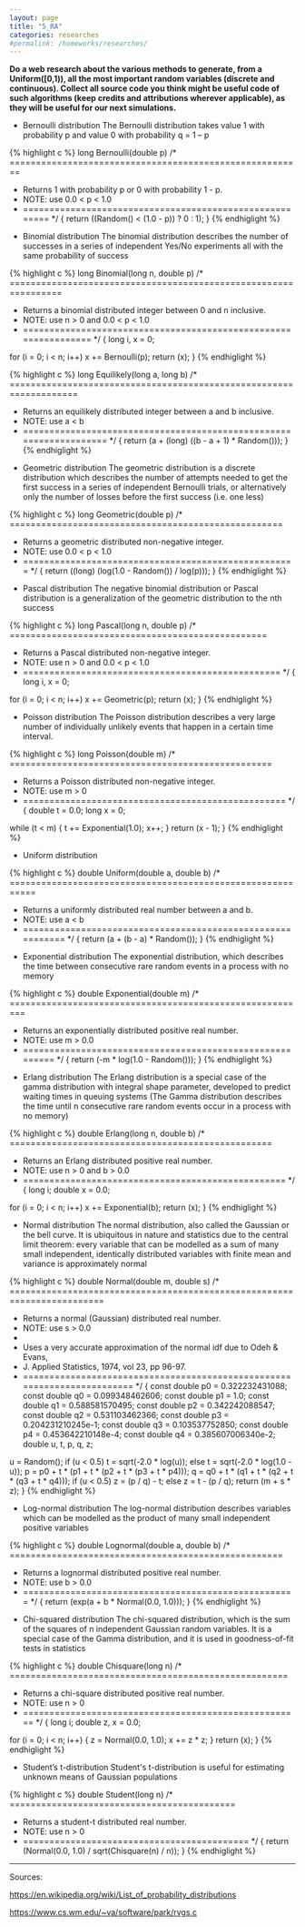 ```yaml
---
layout: page
title: "5_RA"
categories: researches
#permalink: /homeworks/researches/
---
```

<b>Do a web research about the various methods to generate, from a Uniform(\[0,1)), all the most important random variables (discrete and continuous). Collect all source code you think might be useful code of such algorithms (keep credits and attributions wherever applicable), as they will be useful for our next simulations.</b>

-	Bernoulli distribution
The Bernoulli distribution takes value 1 with probability p and value 0 with probability q = 1 – p

{% highlight c %}
   long Bernoulli(double p)
/* ========================================================
 * Returns 1 with probability p or 0 with probability 1 - p. 
 * NOTE: use 0.0 < p < 1.0                                   
 * ========================================================
 */ 
{
  return ((Random() < (1.0 - p)) ? 0 : 1);
}
{% endhiglight %}

-	Binomial distribution
The binomial distribution describes the number of successes in a series of independent Yes/No experiments all with the same probability of success

{% highlight c %}
   long Binomial(long n, double p)
/* ================================================================ 
 * Returns a binomial distributed integer between 0 and n inclusive. 
 * NOTE: use n > 0 and 0.0 < p < 1.0
 * ================================================================
 */
{ 
  long i, x = 0;

  for (i = 0; i < n; i++)
    x += Bernoulli(p);
  return (x);
}
{% endhiglight %}

{% highlight c %}
   long Equilikely(long a, long b)
/* ===================================================================
 * Returns an equilikely distributed integer between a and b inclusive. 
 * NOTE: use a < b
 * ===================================================================
 */
{
  return (a + (long) ((b - a + 1) * Random()));
}
{% endhiglight %}

-	Geometric distribution
The geometric distribution is a discrete distribution which describes the number of attempts needed to get the first success in a series of independent Bernoulli trials, or alternatively only the number of losses before the first success (i.e. one less)

{% highlight c %}
   long Geometric(double p)
/* ====================================================
 * Returns a geometric distributed non-negative integer.
 * NOTE: use 0.0 < p < 1.0
 * ====================================================
 */
{
  return ((long) (log(1.0 - Random()) / log(p)));
}
{% endhiglight %}

-	Pascal distribution
The negative binomial distribution or Pascal distribution is a generalization of the geometric distribution to the nth success

{% highlight c %}
   long Pascal(long n, double p)
/* ================================================= 
 * Returns a Pascal distributed non-negative integer. 
 * NOTE: use n > 0 and 0.0 < p < 1.0
 * =================================================
 */
{ 
  long i, x = 0;

  for (i = 0; i < n; i++)
    x += Geometric(p);
  return (x);
}
{% endhiglight %}

-	Poisson distribution
The Poisson distribution describes a very large number of individually unlikely events that happen in a certain time interval.

{% highlight c %}
   long Poisson(double m)
/* ================================================== 
 * Returns a Poisson distributed non-negative integer. 
 * NOTE: use m > 0
 * ==================================================
 */
{ 
  double t = 0.0;
  long   x = 0;

  while (t < m) {
    t += Exponential(1.0);
    x++;
  }
  return (x - 1);
}
{% endhiglight %}

-	Uniform distribution

{% highlight c %}
   double Uniform(double a, double b)
/* =========================================================== 
 * Returns a uniformly distributed real number between a and b. 
 * NOTE: use a < b
 * ===========================================================
 */
{ 
  return (a + (b - a) * Random());
}
{% endhiglight %}

-	Exponential distribution
The exponential distribution, which describes the time between consecutive rare random events in a process with no memory

{% highlight c %}
   double Exponential(double m)
/* =========================================================
 * Returns an exponentially distributed positive real number. 
 * NOTE: use m > 0.0
 * =========================================================
 */
{
  return (-m * log(1.0 - Random()));
}
{% endhiglight %}

-	Erlang distribution
The Erlang distribution is a special case of the gamma distribution with integral shape parameter, developed to predict waiting times in queuing systems (The Gamma distribution describes the time until n consecutive rare random events occur in a process with no memory)

{% highlight c %}
   double Erlang(long n, double b)
/* ================================================== 
 * Returns an Erlang distributed positive real number.
 * NOTE: use n > 0 and b > 0.0
 * ==================================================
 */
{ 
  long   i;
  double x = 0.0;

  for (i = 0; i < n; i++) 
    x += Exponential(b);
  return (x);
}
{% endhiglight %}

-	Normal distribution
The normal distribution, also called the Gaussian or the bell curve. It is ubiquitous in nature and statistics due to the central limit theorem: every variable that can be modelled as a sum of many small independent, identically distributed variables with finite mean and variance is approximately normal

{% highlight c %}
   double Normal(double m, double s)
/* ========================================================================
 * Returns a normal (Gaussian) distributed real number.
 * NOTE: use s > 0.0
 *
 * Uses a very accurate approximation of the normal idf due to Odeh & Evans, 
 * J. Applied Statistics, 1974, vol 23, pp 96-97.
 * ========================================================================
 */
{ 
  const double p0 = 0.322232431088;     const double q0 = 0.099348462606;
  const double p1 = 1.0;                const double q1 = 0.588581570495;
  const double p2 = 0.342242088547;     const double q2 = 0.531103462366;
  const double p3 = 0.204231210245e-1;  const double q3 = 0.103537752850;
  const double p4 = 0.453642210148e-4;  const double q4 = 0.385607006340e-2;
  double u, t, p, q, z;

  u   = Random();
  if (u < 0.5)
    t = sqrt(-2.0 * log(u));
  else
    t = sqrt(-2.0 * log(1.0 - u));
  p   = p0 + t * (p1 + t * (p2 + t * (p3 + t * p4)));
  q   = q0 + t * (q1 + t * (q2 + t * (q3 + t * q4)));
  if (u < 0.5)
    z = (p / q) - t;
  else
    z = t - (p / q);
  return (m + s * z);
}
{% endhiglight %}

-	Log-normal distribution
The log-normal distribution describes variables which can be modelled as the product of many small independent positive variables

{% highlight c %}
   double Lognormal(double a, double b)
/* ==================================================== 
 * Returns a lognormal distributed positive real number. 
 * NOTE: use b > 0.0
 * ====================================================
 */
{
  return (exp(a + b * Normal(0.0, 1.0)));
}
{% endhiglight %}

-	Chi-squared distribution
The chi-squared distribution, which is the sum of the squares of n independent Gaussian random variables. It is a special case of the Gamma distribution, and it is used in goodness-of-fit tests in statistics

{% highlight c %}
   double Chisquare(long n)
/* =====================================================
 * Returns a chi-square distributed positive real number. 
 * NOTE: use n > 0
 * =====================================================
 */
{ 
  long   i;
  double z, x = 0.0;

  for (i = 0; i < n; i++) {
    z  = Normal(0.0, 1.0);
    x += z * z;
  }
  return (x);
}
{% endhiglight %}

-	Student’s t-distribution
Student's t-distribution is useful for estimating unknown means of Gaussian populations

{% highlight c %}
   double Student(long n)
/* =========================================== 
 * Returns a student-t distributed real number.
 * NOTE: use n > 0
 * ===========================================
 */
{
  return (Normal(0.0, 1.0) / sqrt(Chisquare(n) / n));
}
{% endhiglight %}


-----------------------------------------------------------------------------------

Sources:

https://en.wikipedia.org/wiki/List_of_probability_distributions

https://www.cs.wm.edu/~va/software/park/rvgs.c